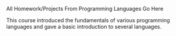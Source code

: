 All Homework/Projects From Programming Languages Go Here

This course introduced the fundamentals of various programming languages and gave a basic introduction to several languages.
